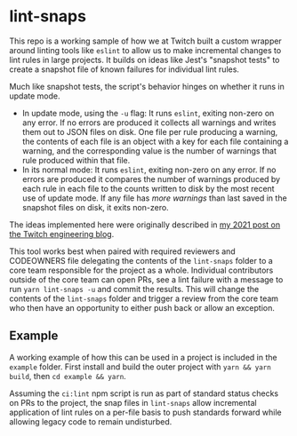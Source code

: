 # lint-snaps

This repo is a working sample of how we at Twitch built a custom wrapper around linting tools like `eslint` to allow us to make incremental changes to lint rules in large projects. It builds on ideas like Jest's "snapshot tests" to create a snapshot file of known failures for individual lint rules.

Much like snapshot tests, the script's behavior hinges on whether it runs in update mode.

- In update mode, using the `-u` flag: It runs `eslint`, exiting non-zero on any error. If no errors are produced it collects all warnings and writes them out to JSON files on disk. One file per rule producing a warning, the contents of each file is an object with a key for each file containing a warning, and the corresponding value is the number of warnings that rule produced within that file.
- In its normal mode: It runs `eslint`, exiting non-zero on any error. If no errors are produced it compares the number of warnings produced by each rule in each file to the counts written to disk by the most recent use of update mode. If any file has _more warnings_ than last saved in the snapshot files on disk, it exits non-zero.

The ideas implemented here were originally described in [my 2021 post on the Twitch engineering blog](https://blog.twitch.tv/en/2021/09/07/guiding-a-monolith-with-a-gentle-touch-the-power-of-pairing-codeowners-and-lint-rules/#failure-snapshots).

This tool works best when paired with required reviewers and CODEOWNERS file delegating the contents of the `lint-snaps` folder to a core team responsible for the project as a whole. Individual contributors outside of the core team can open PRs, see a lint failure with a message to run `yarn lint-snaps -u` and commit the results. This will change the contents of the `lint-snaps` folder and trigger a review from the core team who then have an opportunity to either push back or allow an exception.

## Example

A working example of how this can be used in a project is included in the `example` folder. First install and build the outer project with `yarn && yarn build`, then `cd example && yarn`.

Assuming the `ci:lint` npm script is run as part of standard status checks on PRs to the project, the snap files in `lint-snaps` allow incremental application of lint rules on a per-file basis to push standards forward while allowing legacy code to remain undisturbed.
